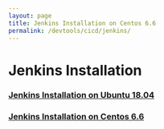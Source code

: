 ```yaml
---
layout: page
title: Jenkins Installation on Centos 6.6
permalink: /devtools/cicd/jenkins/
---
```


# Jenkins Installation

### [Jenkins Installation on Ubuntu 18.04](/devtools/cicd/jenkins/install/ubuntu/18.04/)

### [Jenkins Installation on Centos 6.6](/devtools/cicd/jenkins/install/centos/6/)
